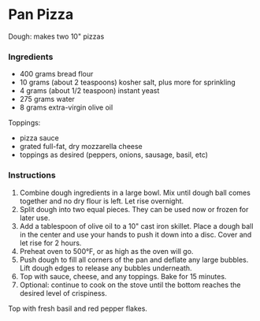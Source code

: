 # Pan Pizza

Dough: makes two 10" pizzas
### Ingredients

- 400 grams bread flour
- 10 grams (about 2 teaspoons) kosher salt, plus more for sprinkling
- 4 grams (about 1/2 teaspoon) instant yeast
- 275 grams water
- 8 grams extra-virgin olive oil

Toppings:
- pizza sauce
- grated full-fat, dry mozzarella cheese
- toppings as desired (peppers, onions, sausage, basil, etc)

### Instructions

1. Combine dough ingredients in a large bowl. Mix until dough ball comes together and no dry flour is left. Let rise overnight.
2. Split dough into two equal pieces. They can be used now or frozen for later use.
3. Add a tablespoon of olive oil to a 10" cast iron skillet. Place a dough ball in the center and use your hands to push it down into a disc. Cover and let rise for 2 hours.
4. Preheat oven to 500&deg;F, or as high as the oven will go.
5. Push dough to fill all corners of the pan and deflate any large bubbles. Lift dough edges to release any bubbles underneath.
6. Top with sauce, cheese, and any toppings. Bake for 15 minutes.
7. Optional: continue to cook on the stove until the bottom reaches the desired level of crispiness.

Top with fresh basil and red pepper flakes.
